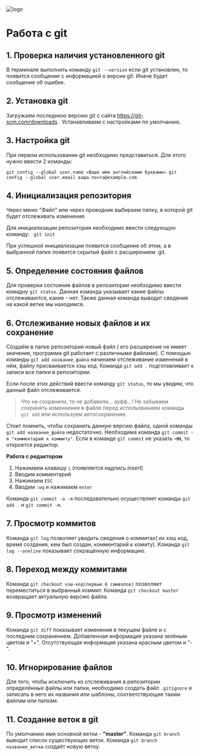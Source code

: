 ![logo](Git-Logo-1788C.png)
# Работа с git 

## 1. Проверка наличия установленного git
В терминале выполнить команду `git --version`
если git установлен, то появится сообщение с информацией о версии git. Иначе будет сообщение об ошибке.

## 2. Установка git
Загружаем последнюю версию git с сайта https://git-scm.com/downloads . Устанавливаем с настройками по умолчанию. 

## 3. Настройка git
При первом использовании git необходимо представиться. Для этого нужно ввести 2 команды:
```
git config --global user.name «Ваше имя английскими буквами» git config --global user.email ваша почта@example.com
```
## 4. Инициализация репозитория
Через меню "Файл" или через проводник выбираем папку, в которой git будет отслеживать изменения.

Для инициализации репозитория необходимо ввести следующую команду:
` git init`

При успешной инициализации появится сообщение об этом, а в выбранной папке появится скрытый файл с расширением .git.

## 5. Определение состояния файлов
Для проверки состояния файлов в репозитории необходимо ввести комадну `git status`.
Данная команда указывает какие файлы отслеживаются, какие - нет. Также данная команда выводит сведения на какой ветке мы находимся.
  ## 6. Отслеживание новых файлов и их сохранение 
  Создаём в папке репозитория новый файл ( его расширение не имеет значения, программа git работает с различными файлами). С помощью команды `git add название_файла` начинаем отслеживание изменений в нём, файлу присваивается хэш код. Команда `git add .` подготавливает к записи все папки в репозитории.
  
  Если после этих действий ввести команду `git status`, то мы увидим, что данный файл отслеживается.
  > Что не сохранили, то не добавили... ауфф...! Не забываем сохранять изменнения в файле перед испольованием команды `git add` или используем автосохранение.

Стоит помнить, чтобы сохранить данную версию файла, одной команды `git add название_файла` недостаточно. Необходима команда `git commit -m "комментарий к коммиту"`. Если в команде `git commit` не указать **-m**, то откроется редактор. 

**Работа c редактором** 

1. Нажимаем клавишу `i` (появляется надпись *insert*)
2. Вводим комментарий
3. Нажимаем `ESC`
4. Вводим `:wq` и нажимаем `enter`

Команда `git commit -a -m` последовательно осуществляет команды `git add .` и `git commit -m`.

## 7. Просмотр коммитов
Команда `git log` позволяет увидить сведения о коммитах( их хэш код, время создания, кем был создан, комментарий к комиту). Команда `git log --oneline` показывает сокращённую информацию. 
## 8. Переход между коммитами
Команда `git checkout хэш-код(первые 6 символов)` позволяет переместиться в выбранный коммит. 
Команда `git checkout master` возвращает актуальную версию файла.
## 9. Просмотр изменений
Команда `git diff` показывает изменения в текущем файле и с последним сохранением.
Добавленная информация указана зелёным цветом и "+".
Отсутствующая информация указана красным цветом и "-".
## 10. Игнорирование файлов
Для того, чтобы исключить из отслеживания в репозитории определённые файлы или папки, необходимо создать файл `.gitignore` и записать в него их названия или шаблоны, соответствующие таким файлам или папкам.
## 11. Создание веток в git
По умолчанию имя основной ветки - **"master"**. Команда `git branch` выводит список существующих веток. Команда `git branch название_ветки` создаёт новую ветку. 

